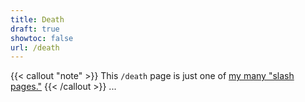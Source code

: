 ```yaml
---
title: Death
draft: true
showtoc: false
url: /death
---
```

{{< callout "note" >}}
This `/death` page is just one of [my many "slash pages."](/slashes)
{{< /callout >}}
...